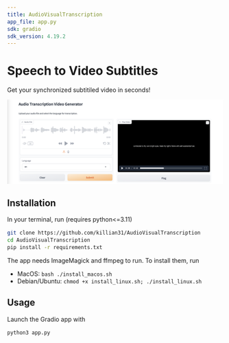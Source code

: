 ```yaml
---
title: AudioVisualTranscription
app_file: app.py
sdk: gradio
sdk_version: 4.19.2
---
```

# Speech to Video Subtitles

Get your synchronized subtitiled video in seconds!

![App screenshot](./app_ex.png)

## Installation

In your terminal, run (requires python<=3.11)

```bash
git clone https://github.com/killian31/AudioVisualTranscription
cd AudioVisualTranscription
pip install -r requirements.txt
```

The app needs ImageMagick and ffmpeg to run. To install them, run

- MacOS: `bash ./install_macos.sh`
- Debian/Ubuntu: `chmod +x install_linux.sh; ./install_linux.sh`

## Usage

Launch the Gradio app with

```bash
python3 app.py
```

